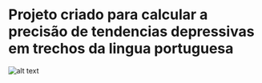 # Projeto criado para calcular a precisão de tendencias depressivas em trechos da lingua portuguesa



![alt text]([http://url/to/img.png](https://www.marceloparazzi.com.br/assets/Uploads/depressao-7.jpg))
